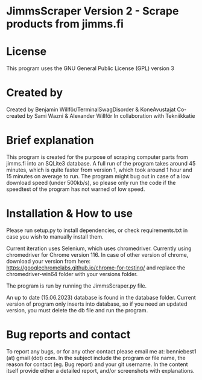 # JimmsScraper Version 2 - Scrape products from jimms.fi

# License
This program uses the GNU General Public License (GPL) version 3

# Created by
Created by Benjamin Willför/TerminalSwagDisorder & KoneAvustajat
Co-created by Sami Wazni & Alexander Willför
In collaboration with Tekniikkatie

# Brief explanation
This program is created for the purpose of scraping computer parts from jimms.fi into an SQLite3 database.
A full run of the program takes around 45 minutes, which is quite faster from version 1, which took around 1 hour and 15 minutes on average to run. 
The program might bug out in case of a low download speed (under 500kb/s), so please only run the code if the speedtest of the program has not warned of low speed.

# Installation & How to use
Please run setup.py to install dependencies, or check requirements.txt in case you wish to manually install them.

Current iteration uses Selenium, which uses chromedriver. Currently using chromedriver for Chrome version 116. In case of other version of chrome, download your version from here: https://googlechromelabs.github.io/chrome-for-testing/ and replace the chromedriver-win64 folder with your versions folder.

The program is run by running the JimmsScraper.py file.

An up to date (15.06.2023) database is found in the database folder. Current version of program only inserts into database, so if you need an updated version, you must delete the db file and run the program.

# Bug reports and contact
To report any bugs, or for any other contact please email me at: benniebest1 (at) gmail (dot) com. 
In the subject include the program or file name, the reason for contact (eg. Bug report) and your git username. In the content itself provide either a detailed report, and/or screenshots with explanations.